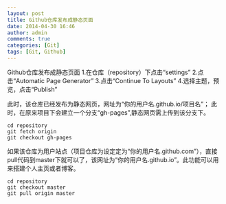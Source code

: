 ```yaml
---
layout: post
title: Github仓库发布成静态页面
date: 2014-04-30 16:46
author: admin
comments: true
categories: [Git]
tags: [Git, Github]
---
```

Github仓库发布成静态页面
1.在仓库（repository）下点击“settings”
2.点击“Automatic Page Generator”
3.点击“Continue To Layouts”
4.选择主题，预览，点击“Publish”

此时，该仓库已经发布为静态网页，网址为“你的用户名.github.io/项目名”；
此时，在原来项目下会建立一个分支“gh-pages”,静态网页需上传到该分支下。
 
	cd repository
	git fetch origin
	git checkout gh-pages
 
如果该仓库为用户站点（项目仓库为设定定为“你的用户名.github.com”），直接pull代码到master下就可以了，该网址为“你的用户名.github.io”。此功能可以用来搭建个人主页或者博客。

	cd repository
	git checkout master
	git pull origin master
 